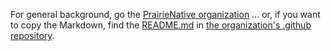 For general background, go the [PrairieNative organization](https://github.com/prairienative/.github/tree/main/profile) ... or, if you want to copy the Markdown, find the [README.md](https://github.com/prairienative/.github/tree/main/profile) in [the organization's .github repository](https://github.com/prairienative/.github/tree/main/profile).
